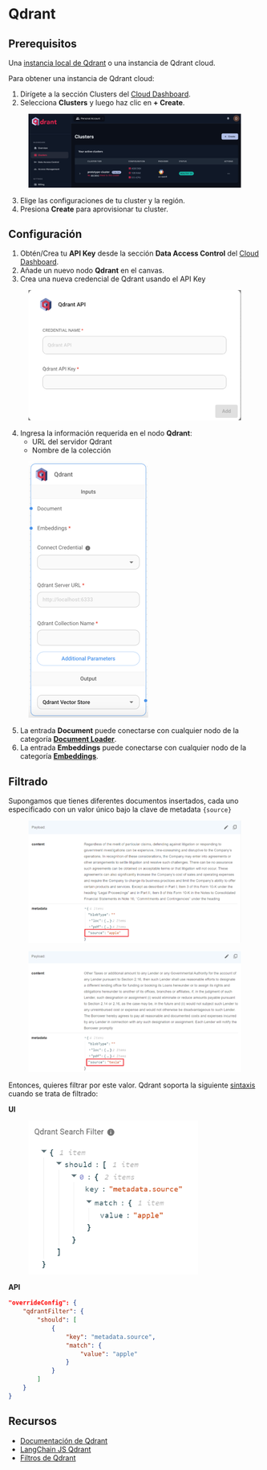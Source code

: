 # Qdrant

## Prerequisitos

Una [instancia local de Qdrant](https://qdrant.tech/documentation/quick-start/) o una instancia de Qdrant cloud.

Para obtener una instancia de Qdrant cloud:

1. Dirígete a la sección Clusters del [Cloud Dashboard](https://cloud.qdrant.io/overview).
2. Selecciona **Clusters** y luego haz clic en **+ Create**.

<figure><img src="../../../../.gitbook/assets/qdrant/2.png" alt=""><figcaption></figcaption></figure>

3. Elige las configuraciones de tu cluster y la región.
4. Presiona **Create** para aprovisionar tu cluster.

## Configuración

1. Obtén/Crea tu **API Key** desde la sección **Data Access Control** del [Cloud Dashboard](https://cloud.qdrant.io/overview).
2. Añade un nuevo nodo **Qdrant** en el canvas.
3. Crea una nueva credencial de Qdrant usando el API Key

<figure><img src="../../../../.gitbook/assets/qdrant/1.png" alt="" width="563"><figcaption></figcaption></figure>

4. Ingresa la información requerida en el nodo **Qdrant**:
   * URL del servidor Qdrant
   * Nombre de la colección

<figure><img src="../../../../.gitbook/assets/qdrant/3.png" alt="" width="239"><figcaption></figcaption></figure>

5. La entrada **Document** puede conectarse con cualquier nodo de la categoría [**Document Loader**](../document-loaders/).
6. La entrada **Embeddings** puede conectarse con cualquier nodo de la categoría [**Embeddings**](../embeddings/).

## Filtrado

Supongamos que tienes diferentes documentos insertados, cada uno especificado con un valor único bajo la clave de metadata `{source}`

<div align="left"><figure><img src="../../../../.gitbook/assets/Screenshot 2024-03-05 141551.png" alt="" width="563"><figcaption></figcaption></figure> <figure><img src="../../../../.gitbook/assets/Screenshot 2024-03-05 141619.png" alt="" width="563"><figcaption></figcaption></figure></div>

Entonces, quieres filtrar por este valor. Qdrant soporta la siguiente [sintaxis](https://qdrant.tech/documentation/concepts/filtering/#nested-key) cuando se trata de filtrado:

**UI**

<figure><img src="../../../../.gitbook/assets/image (1) (1) (1) (1) (1) (1) (1) (2) (1) (1) (1).png" alt="" width="338"><figcaption></figcaption></figure>

**API**

```json
"overrideConfig": {
    "qdrantFilter": {
        "should": [
            {
                "key": "metadata.source",
                "match": {
                    "value": "apple"
                }
            }
        ]
    }
}
```

## Recursos

* [Documentación de Qdrant](https://qdrant.tech/documentation/)
* [LangChain JS Qdrant](https://js.langchain.com/docs/integrations/vectorstores/qdrant)
* [Filtros de Qdrant](https://qdrant.tech/documentation/concepts/filtering/#nested-key)
